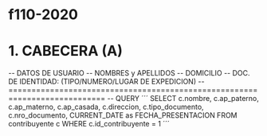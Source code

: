 # f110-2020
# 1. CABECERA (A)
-- DATOS DE USUARIO
-- NOMBRES y APELLIDOS
-- DOMICILIO
-- DOC. DE IDENTIDAD: (TIPO/NUMERO/LUGAR DE EXPEDICION)
-- ===========================================================================
-- QUERY
´´´
SELECT c.nombre, c.ap_paterno, c.ap_materno, c.ap_casada, c.direccion,
c.tipo_documento, c.nro_documento, CURRENT_DATE as FECHA_PRESENTACION
FROM contribuyente c
WHERE c.id_contribuyente = 1
´´´
